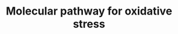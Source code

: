 ---
annotations:
- id: PW:0000003
  parent: signaling pathway
  type: Pathway Ontology
  value: signaling pathway
- id: PW:0000378
  parent: regulatory pathway
  type: Pathway Ontology
  value: oxidative stress response pathway
authors:
- Burritaco
- Khanspers
- AlexanderPico
- Egonw
citedin: ''
communities: []
description: Oxidative stress occurs when there is an imbalance of free radicals and
  antioxidants in the body, resulting in too many free radicals and not enough antioxidants.
  This excess of free radicals can damage the body's cells and tissues.
last-edited: 2024-11-13
ndex: null
organisms:
- Homo sapiens
redirect_from:
- /index.php/Pathway:WP5477
- /instance/WP5477
- /instance/WP5477_r135819
revision: r135819
schema-jsonld:
- '@context': https://schema.org/
  '@id': https://wikipathways.github.io/pathways/WP5477.html
  '@type': Dataset
  creator:
    '@type': Organization
    name: WikiPathways
  description: Oxidative stress occurs when there is an imbalance of free radicals
    and antioxidants in the body, resulting in too many free radicals and not enough
    antioxidants. This excess of free radicals can damage the body's cells and tissues.
  keywords:
  - AKT
  - AP1
  - ATF2
  - ATR
  - Bcl-2
  - Bcl-xL
  - CAT
  - CDK2
  - COX-2
  - CREB
  - Chk1
  - Cul3
  - Cycline-E
  - FoxO
  - GSH
  - HO-1
  - ICAM-1
  - IKKs
  - IL-1
  - IL-6
  - IL-8
  - IkB
  - JNK1/2/3
  - Keap-1
  - MAP3K5/ASK1/2
  - MDM2
  - MKK3/6
  - MKK4/7
  - MSK1
  - NF-kB
  - NOX1
  - NQO-1
  - NRF-1
  - NRF2
  - P21
  - P38
  - P53
  - PI3K
  - PIP2
  - PIP3
  - PTEN
  - Pink1
  - Reactive oxigen species
  - Rheb
  - SIRT1
  - SOD2
  - TNF-alpha
  - TSC1/2
  - iNOS
  - mTORC1
  license: CC0
  name: Molecular pathway for oxidative stress
seo: CreativeWork
title: Molecular pathway for oxidative stress
wpid: WP5477
---